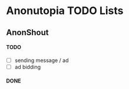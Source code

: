 # Anonutopia TODO Lists

## AnonShout

#### TODO

- [ ] sending message / ad
- [ ] ad bidding

#### DONE
